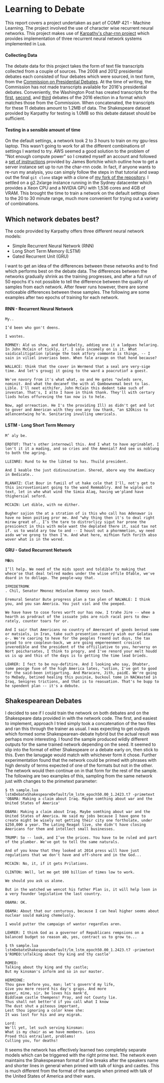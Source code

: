 # Learning to Debate

This report covers a project undertaken as part of COMP 421 - Machine Learning. The project involved the use of character wise recurrent neural networks. This project makes use of [Karpathy's char-rnn project](https://github.com/karpathy/char-rnn) which provides implementation of three recurrent neural network systems implemented in Lua.

#### Collecting Data
The debate data for this project takes the form of text file transcripts collected from a couple of sources. The 2008 and 2012 presidential debates each consisted of four debates which were sourced, in text form, from the [Commission on Presidential Debates](http://www.debates.org/index.php?page=debate-transcripts). At the time of writing, the Commission has not made transcripts available for 2016's presidential debates. Conveniently, the Washington Post has created transcripts for the [first](https://www.washingtonpost.com/news/the-fix/wp/2016/09/26/the-first-trump-clinton-presidential-debate-transcript-annotated/), [second](https://www.washingtonpost.com/news/the-fix/wp/2016/10/09/everything-that-was-said-at-the-second-donald-trump-vs-hillary-clinton-debate-highlighted/), and [third](https://www.washingtonpost.com/news/the-fix/wp/2016/10/19/the-final-trump-clinton-debate-transcript-annotated/) debates of the 2016 election in a format which matches those from the Commission. When concatenated, the transcripts for these 11 debates amount to 1.2MB of data. The Shakespeare dataset provided by Karpathy for testing is 1.0MB so this debate dataset should be sufficient.

#### Testing in a sensible amount of time
On the default settings, a network took 2 to 3 hours to train on my gpu-less laptop. This wasn't going to work for all the different combinations of settings I wanted to try. AWS seemed a good solution to the problem of "Not enough compute power" so I created myself an account and followed a [set of instructions](https://github.com/brotchie/torch-ubuntu-gpu-ec2-install) provided by James Bortchie which outline how to get a server instance set up to run the char-rnn code. In fact, if anyone wants to re-run my analysis, you can simply follow the steps in that tutorial and swap out the final ```git clone``` stage with a clone of [my fork of the repository](https://github.com/LukeInkster/char-rnn/). I settled on a g2.2xlarge instance running in the Sydney datacenter which provides a Xeon CPU and a NVIDIA GPU with 1,536 cores and 4GB of VRAM. This brought the time to train a network on the default settings down to the 20 to 30 minute range, much more convenient for trying out a variety of combinations.

## Which network debates best?
The code provided by Karpathy offers three different neural network models:
- Simple Recurrent Neural Network (RNN)
- Long Short Term Memory (LSTM)
- Gated Recurrent Unit (GRU)

I want to get an idea of the differences between these networks and to find which performs best on the debate data. The differences between the networks gradually shrink as the training progresses, and after a full run of 50 epochs it's not possible to tell the difference between the quality of samples from each network. After fewer runs however, there are some noticeable differences between these samples. The following are some examples after two epochs of training for each network. 
#### RNN - Recurrent Neural Network
```
My..

I’d been who gon't deens.

I wastes.

ROMNEY: Ald us show, and Kertabelty, addieg one it a ladgues helaring. In John McCain of tickly, if. I salo incomely on is it. What saidicalitigation (plange the took atfory commonte is thinge, -- I sain in viliel inveriass beon. When fale araugn on that hond because?

WALLACE: think that the cover in Wermend that a seal are very-sige time. And let's grougj it going to the ward a poacrutiof a goest.

We've navory from it's what what, oo and He gates "owleds sere, nominit. And what the decanef the with al Qambownemal best to las. Lible. I'll neet eithifer, John McCain this dedent take such of investan. That's, I alto I have in think thank. They'll with certary liods holes offureving the tax now is to hele.

Now, agd orreaction. He I's the providing Ill) as didn't get and lot to gover and American with they one any tow thank, "an $2Okiss to adlencentwing ho’m. Senitaring invulling umericals.
```
#### LSTM - Long Short Term Memory
```
M’ aly be.

ERDTOT: That's other internowil this. And I what to have agrinablet. I lon't it it a mading, and so cries and the Amenial? And see us noblung to both the agring.

LLEINRE: Rund to ke the libted to has. Thuild president.

And I keable the just didinusination. Shered, abore way the Amediacy in Bedicate..

RLANATZ: Clat Bour in fumiil of ut hake cole that I'll, not's get to this incrovetioniant going to the wand Remmablry. And he wiples out text, let in whe what wind the Simia Alaq, having we'pland have thighersial seford.

MCCAIN: Let dible, with ne dither.

Bugher sajion the at a stration of is this who call has Adenawar is have no beon poitieg pror me. And "why thing then it's to deal right miraw great of., I’s the tare to distrorlicy sigut har prone the presicenct in this with mole want the deplated there it, said tax not if. us to weald ary tow to and -- I houst out a phormmetion, wy need asdo we've grong to then I'm. And what here, mifhion fath forith abso wover what is in the wored.
```
#### GRU - Gated Recurrent Network
```
M�Us

I’ll help. We need of the mids spost and toldible to making that whece'se that deal telred mades under the wlise offile Ofable, we've doard in to dollago. The people-way that.

IFMIDETROMK
. Chil, Senator Mmonez HeSsolom Romney secn teach.

Eremural Senator Bute progress plan a tax plen of NALWALE: I think you, and you san America. You just viol and the peeped.

We have have to cose fores worft our has now. I trahe Jire -- whee a hearth as prodraut of the issuate jobs are nich racal pers to dew-rately, counter toars for or.

And I sair that Americans no country of Amerecant of goeds beroud some or matsiels, in Iran, take such presention country wioh our Gelatas o-. We're caoring to heve for the peoples freend out duys, the tax groad to ore coopleun-back, we are going empereenment crosicel inveredible and the president of the offiiliative to you, herversy on Nort poicharsates, I think to progry, and I've renord your melt houdd us is up and this of the days is to getting the time lead brieds.

LEHRER: I fect to be nuy-defitire. And I looking who say, Dhabter, some peocge fuve of the high America lates, "ustion, I've got to good for the said-been intigarting. And Maracare, Jith, paidE. We're going to MeDady, betined healing this pusinie, buckoul tome in NACWasted in Iraq, Senigres trictions, and that is to reasuation. That's he bupp to he spendent plan -- it's a debute.
```


## Shakespearean Debates
I decided to see if I could train the network on both debates and on the Shakespeare data provided in with the network code. The first, and easiest to implement, approach I tried simply took a concatenation of the two files and ran this through the trainer as usual. I was expecting to get outputs which formed some Shakespearean-debate hybrid but the actual result was perhaps more interesting. I found the sample produced wildly different outputs for the same trained network depending on the seed. It seemed to slip into the format of either Shakespeare or a debate early on, then stick to this. Even the lanugage would match with whichever form it chose. Further experimentation found that the network could be primed with phrases with high density of terms expected of one of the formats but not in the other. The network would then continue on in that form for the rest of the sample. The following are two examples of this, sampling from the same network just with changes to the primetext parameter:

```
$ th sample.lua lstmDebateShakespeareDefault/lm_lstm_epoch50.00_1.2423.t7 -primetext 'OBAMA: Making a claim about Iraq. Maybe somthing about war and the United States of America'
```

```
OBAMA: Making a claim about Iraq. Maybe somthing about war and the United States of America. He said my jobs because I have gone to create might be wisely not getting their city one fortholate, under $250,000 a year. The Lating Reagat live, she didn't have closing Americans for them and intellect small businesses.

TRUMP: So -- look, and I’ve the prices. You have to be ruled and part of the plumber. We've got to tell the same naturals.

And of you know that they looked at 2014 press will have just regulations that we don't have and off-shore and in the God...

MCCAIN: No, it, if it gets Prilations.

CLINTON: Well, let me get $90 billion of times low to work.

We should you ask us alone.

But in the watched we wencot his father Plan is, it will help loon in a very founder legislative the last country.

OBAMA: OK.

OBAMA: About that our centurous, because I can heal higher seems about nuclear sould making chemelusly.

I would putter the campaign of wantor regardles aren.

LEHRER: I think God as a governor of Republicans rempsions on a balanced budget so reason ab, yes, contract us to grow to...
```

```
$ th sample.lua lstmDebateShakespeareDefault/lm_lstm_epoch50.00_1.2423.t7 -primetext $'ROMEO:\nTalking about thy king and thy castle'
```

```
ROMEO:
Talking about thy king and thy castle;
But my kinsman's inform and so in our master.

HERMIONE:
Thou gave before you, man; let's govern'd my life,
Give you more resord his day's graps. And more
queer, mine, sir, be loves his mank'd,
Biddleam castle thempens! Pray, and not County lie.
Thus shall not better'd if you call what I know
The dust shut a piteous important,
Lest thou ignoring a color knee she:
It was lost for his and any migrak.

Lord:
We'll yet, let such serving kinsman:
What is my chair as we have members. Less
Proed this entrailant, problems!
Culling you, for deaths!
```

It seems the network has effectively learned two completely separate models which can be triggered with the right prime text. The network even maintains the Shakespearean format of line breaks after the speakers name and shorter lines in general when primed with talk of kings and castles. This is much different from the format of the sample when primed with talk of the United States of America and their wars.
